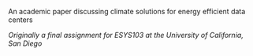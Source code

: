 An academic paper discussing climate solutions for energy efficient data centers

*Originally a final assignment for ESYS103 at the University of California, San Diego*
